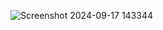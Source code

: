 ![Screenshot 2024-09-17 143344](https://github.com/user-attachments/assets/b1d3c79d-c0c7-41d2-8845-0bcb52b66c79)
